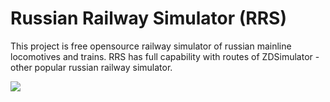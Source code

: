 # Russian Railway Simulator (RRS)

This project is free opensource railway simulator of russian mainline locomotives and trains. RRS has full capability with routes of ZDSimulator - other popular russian railway simulator.

![](https://habrastorage.org/webt/cj/v6/mz/cjv6mz2xpvrewca7ywjt62wis5y.png)